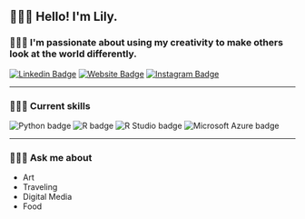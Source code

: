 ## 🙋🏻‍♀️ Hello! I'm Lily.

### 👩🏻‍🎨 I'm passionate about using my creativity to make others look at the world differently. 

[![Linkedin Badge](https://img.shields.io/badge/-LinkedIn-0e76a8?style=flat-square&logo=Linkedin&logoColor=white)](https://www.linkedin.com/in/lily-dosedel/) [![Website Badge](https://img.shields.io/badge/Website-3b5998?style=flat-square&logo=google-chrome&logoColor=white)](https://lilydosedel.com) [![Instagram Badge](https://img.shields.io/badge/Instagram-hotpink?style=flat-square&logo=instagram&logoColor=white&link=https%3A%2F%2Fwww.instagram.com%2Flil.dos%2F
)](https://www.instagram.com/lil.dos/)

---  

### 👩🏻‍💻 Current skills
![Python badge](https://img.shields.io/static/v1?message=Python&logo=Python&labelColor=3776AB&color=3776AB&logoColor=white&label=%20&style=for-the-badge) ![R badge](https://img.shields.io/static/v1?message=R%20programming&logo=R&logoColor=3776AB&label&style=for-the-badge&color=eee) ![R Studio badge](https://img.shields.io/static/v1?message=R%20Studio&logo=RStudio&labelColor=75AADB&color=75AADB&logoColor=white&label=%20&style=for-the-badge) ![Microsoft Azure badge](https://img.shields.io/static/v1?message=Azure&logo=Microsoft%20Azure&labelColor=0078D4&color=0078D4&logoColor=white&label=%20&style=for-the-badge) 

---

### 💁🏻‍♀️ Ask me about
- Art
- Traveling
- Digital Media
- Food 


<!--
**lilydosedel/lilydosedel** is a ✨ _special_ ✨ repository because its `README.md` (this file) appears on your GitHub profile.

Here are some ideas to get you started:

- 🔭 I’m currently working on ...
- 🌱 I’m currently learning ...
- 👯 I’m looking to collaborate on ...
- 🤔 I’m looking for help with ...
- 💬 Ask me about ...
- 📫 How to reach me: ...
- 😄 Pronouns: ...
- ⚡ Fun fact: ...
-->
